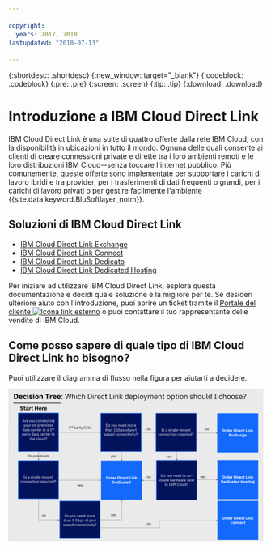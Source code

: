 ```yaml
---

copyright:
  years: 2017, 2018
lastupdated: "2018-07-13"

---
```


{:shortdesc: .shortdesc}
{:new_window: target="_blank"}
{:codeblock: .codeblock}
{:pre: .pre}
{:screen: .screen}
{:tip: .tip}
{:download: .download}

# Introduzione a IBM Cloud Direct Link

IBM Cloud Direct Link è una suite di quattro offerte dalla rete IBM Cloud, con la disponibilità in ubicazioni in tutto il mondo. Ognuna delle quali consente ai clienti di creare connessioni private e dirette tra i loro ambienti remoti e le loro distribuzioni IBM Cloud--senza toccare l'internet pubblico. Più comunemente, queste offerte sono implementate per supportare i carichi di lavoro ibridi e tra provider, per i trasferimenti di dati frequenti o grandi, per i carichi di lavoro privati o per gestire facilmente l'ambiente {{site.data.keyword.BluSoftlayer_notm}}.

## Soluzioni di IBM Cloud Direct Link 

 * [IBM Cloud Direct Link Exchange](about.html#the-ibm-cloud-direct-link-exchange-solution)
 * [IBM Cloud Direct Link Connect](about.html#the-ibm-cloud-direct-link-connect-solution)
 * [IBM Cloud Direct Link Dedicato](about.html#the-ibm-cloud-direct-link-dedicated-solution)
 * [IBM Cloud Direct Link Dedicated Hosting](about.html#the-ibm-cloud-dedicated-hosting-solution)

Per iniziare ad utilizzare IBM Cloud Direct Link, esplora questa documentazione e decidi quale soluzione è la migliore per te. Se desideri ulteriore aiuto con l'introduzione, puoi aprire un ticket tramite il [Portale del cliente ![Icona link esterno](../../icons/launch-glyph.svg "Icona link esterno")](https://control.softlayer.com/) o puoi contattare il tuo rappresentante delle vendite di IBM Cloud.


## Come posso sapere di quale tipo di IBM Cloud Direct Link ho bisogno? 

Puoi utilizzare il diagramma di flusso nella figura per aiutarti a decidere.

![direct-link-decision-tree](/images/direct-link-decision-tree.png)
